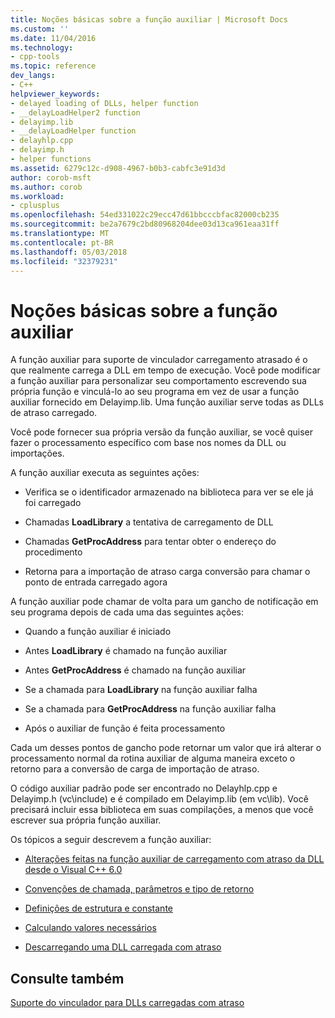 ```yaml
---
title: Noções básicas sobre a função auxiliar | Microsoft Docs
ms.custom: ''
ms.date: 11/04/2016
ms.technology:
- cpp-tools
ms.topic: reference
dev_langs:
- C++
helpviewer_keywords:
- delayed loading of DLLs, helper function
- __delayLoadHelper2 function
- delayimp.lib
- __delayLoadHelper function
- delayhlp.cpp
- delayimp.h
- helper functions
ms.assetid: 6279c12c-d908-4967-b0b3-cabfc3e91d3d
author: corob-msft
ms.author: corob
ms.workload:
- cplusplus
ms.openlocfilehash: 54ed331022c29ecc47d61bbcccbfac82000cb235
ms.sourcegitcommit: be2a7679c2bd80968204dee03d13ca961eaa31ff
ms.translationtype: MT
ms.contentlocale: pt-BR
ms.lasthandoff: 05/03/2018
ms.locfileid: "32379231"
---
```

# <a name="understanding-the-helper-function"></a>Noções básicas sobre a função auxiliar
A função auxiliar para suporte de vinculador carregamento atrasado é o que realmente carrega a DLL em tempo de execução. Você pode modificar a função auxiliar para personalizar seu comportamento escrevendo sua própria função e vinculá-lo ao seu programa em vez de usar a função auxiliar fornecido em Delayimp.lib. Uma função auxiliar serve todas as DLLs de atraso carregado.  
  
 Você pode fornecer sua própria versão da função auxiliar, se você quiser fazer o processamento específico com base nos nomes da DLL ou importações.  
  
 A função auxiliar executa as seguintes ações:  
  
-   Verifica se o identificador armazenado na biblioteca para ver se ele já foi carregado  
  
-   Chamadas **LoadLibrary** a tentativa de carregamento de DLL  
  
-   Chamadas **GetProcAddress** para tentar obter o endereço do procedimento  
  
-   Retorna para a importação de atraso carga conversão para chamar o ponto de entrada carregado agora  
  
 A função auxiliar pode chamar de volta para um gancho de notificação em seu programa depois de cada uma das seguintes ações:  
  
-   Quando a função auxiliar é iniciado  
  
-   Antes **LoadLibrary** é chamado na função auxiliar  
  
-   Antes **GetProcAddress** é chamado na função auxiliar  
  
-   Se a chamada para **LoadLibrary** na função auxiliar falha  
  
-   Se a chamada para **GetProcAddress** na função auxiliar falha  
  
-   Após o auxiliar de função é feita processamento  
  
 Cada um desses pontos de gancho pode retornar um valor que irá alterar o processamento normal da rotina auxiliar de alguma maneira exceto o retorno para a conversão de carga de importação de atraso.  
  
 O código auxiliar padrão pode ser encontrado no Delayhlp.cpp e Delayimp.h (vc\include) e é compilado em Delayimp.lib (em vc\lib). Você precisará incluir essa biblioteca em suas compilações, a menos que você escrever sua própria função auxiliar.  
  
 Os tópicos a seguir descrevem a função auxiliar:  
  
-   [Alterações feitas na função auxiliar de carregamento com atraso da DLL desde o Visual C++ 6.0](../../build/reference/changes-in-the-dll-delayed-loading-helper-function-since-visual-cpp-6-0.md)  
  
-   [Convenções de chamada, parâmetros e tipo de retorno](../../build/reference/calling-conventions-parameters-and-return-type.md)  
  
-   [Definições de estrutura e constante](../../build/reference/structure-and-constant-definitions.md)  
  
-   [Calculando valores necessários](../../build/reference/calculating-necessary-values.md)  
  
-   [Descarregando uma DLL carregada com atraso](../../build/reference/explicitly-unloading-a-delay-loaded-dll.md)  
  
## <a name="see-also"></a>Consulte também  
 [Suporte do vinculador para DLLs carregadas com atraso](../../build/reference/linker-support-for-delay-loaded-dlls.md)
